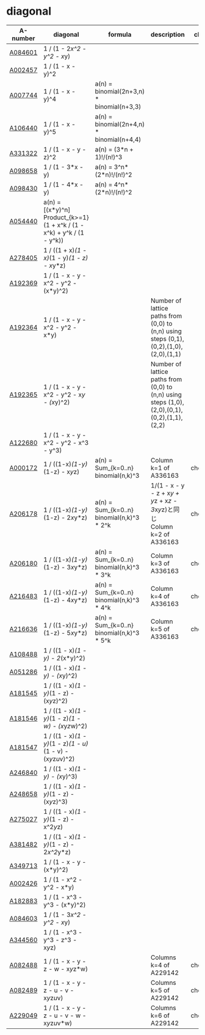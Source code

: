 # diagonal


| A-number | diagonal | formula | description | check |
| -------- | -------- | ------- | ----------- | ------ |
| [A084601](https://oeis.org/A084601) | 1 / (1 - 2*x^2 - y^2 - x*y) | | | |
| [A002457](https://oeis.org/A002457) | 1 / (1 - x - y)^2 |  | | |
| [A007744](https://oeis.org/A007744) | 1 / (1 - x - y)^4 | a(n) = binomial(2n+3,n) * binomial(n+3,3) | | |
| [A106440](https://oeis.org/A106440) | 1 / (1 - x - y)^5 | a(n) = binomial(2n+4,n) * binomial(n+4,4) | | |
| [A331322](https://oeis.org/A331322) | 1 / (1 - x - y - z)^2 | a(n) = (3*n + 1)!/(n!)^3 | | |
| [A098658](https://oeis.org/A098658) | 1 / (1 - 3*x - y) | a(n) = 3^n*(2*n)!/(n!)^2 | | |
| [A098430](https://oeis.org/A098430) | 1 / (1 - 4*x - y) | a(n) = 4^n*(2*n)!/(n!)^2 | | |
| [A054440](https://oeis.org/A054440) | a(n) = [(x*y)^n] Product_{k>=1} (1 + x^k / (1 - x^k) + y^k / (1 - y^k)) | | |  
| [A278405](https://oeis.org/A278405) | 1 / ((1 + x)*(1 - x)*(1 - y)*(1 - z) - x*y*z) | | | |
| [A192369](https://oeis.org/A192369) | 1 / (1 - x - y - x^2 - y^2 - (x*y)^2) | | | |
| [A192364](https://oeis.org/A192364) | 1 / (1 - x - y - x^2 - y^2 - x*y)           | | Number of lattice paths from (0,0) to (n,n) using steps (0,1),(0,2),(1,0),(2,0),(1,1)       | |
| [A192365](https://oeis.org/A192365) | 1 / (1 - x - y - x^2 - y^2 - x*y - (x*y)^2) | | Number of lattice paths from (0,0) to (n,n) using steps (1,0),(2,0),(0,1),(0,2),(1,1),(2,2) | |
| [A122680](https://oeis.org/A122680) | 1 / (1 - x - y - x^2 - y^2 - x^3 - y^3) | | | |
| [A000172](https://oeis.org/A000172) | 1 / ((1-x)*(1-y)*(1-z) - x*y*z)   | a(n) = Sum_{k=0..n} binomial(n,k)^3       | Column k=1 of A336163 | checked |
| [A206178](https://oeis.org/A206178) | 1 / ((1-x)*(1-y)*(1-z) - 2*x*y*z) | a(n) = Sum_{k=0..n} binomial(n,k)^3 * 2^k | 1/(1 - x - y - z + x*y + y*z + x*z - 3*x*y*z)と同じ<br>Column k=2 of A336163 | checked |
| [A206180](https://oeis.org/A206180) | 1 / ((1-x)*(1-y)*(1-z) - 3*x*y*z) | a(n) = Sum_{k=0..n} binomial(n,k)^3 * 3^k | Column k=3 of A336163 | checked |
| [A216483](https://oeis.org/A216483) | 1 / ((1-x)*(1-y)*(1-z) - 4*x*y*z) | a(n) = Sum_{k=0..n} binomial(n,k)^3 * 4^k | Column k=4 of A336163 | checked |
| [A216636](https://oeis.org/A216636) | 1 / ((1-x)*(1-y)*(1-z) - 5*x*y*z) | a(n) = Sum_{k=0..n} binomial(n,k)^3 * 5^k | Column k=5 of A336163 | checked |
| [A108488](https://oeis.org/A108488) | 1 / ((1 - x)*(1 - y) - 2*(x*y)^2) | | | |
| [A051286](https://oeis.org/A051286) | 1 / ((1 - x)*(1 - y) - (x*y)^2)                               | | | |
| [A181545](https://oeis.org/A181545) | 1 / ((1 - x)*(1 - y)*(1 - z) - (x*y*z)^2)                     | | | |
| [A181546](https://oeis.org/A181546) | 1 / ((1 - x)*(1 - y)*(1 - z)*(1 - w) - (x*y*z*w)^2)           | | | | 
| [A181547](https://oeis.org/A181547) | 1 / ((1 - x)*(1 - y)*(1 - z)*(1 - u)*(1 - v) - (x*y*z*u*v)^2) | | | |
| [A246840](https://oeis.org/A246840) | 1 / ((1 - x)*(1 - y) - (x*y)^3)           | | | |
| [A248658](https://oeis.org/A248658) | 1 / ((1 - x)*(1 - y)*(1 - z) - (x*y*z)^3) | | | |
| [A275027](https://oeis.org/A275027) | 1 / ((1 - x)*(1 - y)*(1 - z) - x^2*y*z)   | | | |
| [A381482](https://oeis.org/A381482) | 1 / ((1 - x)*(1 - y)*(1 - z) - 2*x^2*y*z) | | | |
| [A349713](https://oeis.org/A349713) | 1 / (1 - x - y - (x*y)^2)     | | | | 
| [A002426](https://oeis.org/A002426) | 1 / (1 - x^2 - y^2 - x*y)     | | | |
| [A182883](https://oeis.org/A182883) | 1 / (1 - x^3 - y^3 - (x*y)^2) | | | |
| [A084603](https://oeis.org/A084603) | 1 / (1 - 3*x^2 - y^2 - x*y)   | | | |
| [A344560](https://oeis.org/A344560) | 1 / (1 - x^3 - y^3 - z^3 - x*y*z) | | | |
| [A082488](https://oeis.org/A082488) | 1 / (1 - x - y - z - w - x*y*z*w)              | | Columns k=4 of A229142 | checked |
| [A082489](https://oeis.org/A082489) | 1 / (1 - x - y - z - u - v - x*y*z*u*v)        | | Columns k=5 of A229142 | checked |
| [A229049](https://oeis.org/A229049) | 1 / (1 - x - y - z - u - v - w - x*y*z*u*v*w)  | | Columns k=6 of A229142 | checked |




